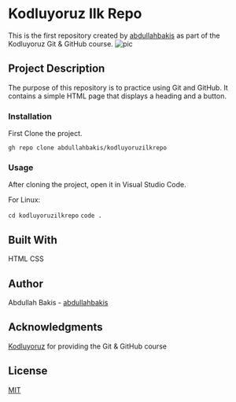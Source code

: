 # Kodluyoruz Ilk Repo
This is the first repository created by [abdullahbakis](https://github.com/abdullahbakis) as part of the Kodluyoruz Git & GitHub course.
![pic]([https://github.com/abdullahbakis](https://github.com/Kodluyoruz/taskforce/blob/main/git/odev1/figures/github.png))

## Project Description
The purpose of this repository is to practice using Git and GitHub. It contains a simple HTML page that displays a heading and a button.

### Installation
First Clone the project.

`gh repo clone abdullahbakis/kodluyoruzilkrepo`
### Usage
After cloning the project, open it in Visual Studio Code.

For Linux:

`cd kodluyoruzilkrepo`
`code .`
## Built With
HTML
CSS
## Author
Abdullah Bakis - [abdullahbakis](https://github.com/abdullahbakis)
## Acknowledgments
[Kodluyoruz](https://kodluyoruz.org/tr/kodluyoruz/) for providing the Git & GitHub course

## License
[MIT](https://choosealicense.com/licenses/mit/)
